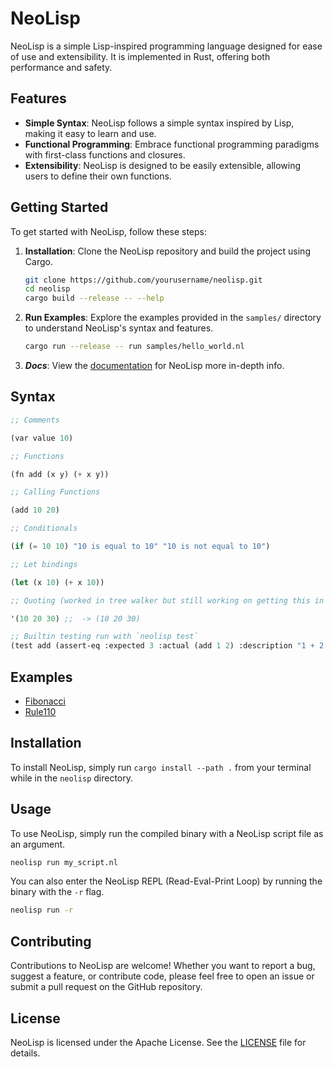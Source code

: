 # NeoLisp

NeoLisp is a simple Lisp-inspired programming language designed for ease of use and extensibility. It is implemented in Rust, offering both performance and safety.

## Features

- **Simple Syntax**: NeoLisp follows a simple syntax inspired by Lisp, making it easy to learn and use.
- **Functional Programming**: Embrace functional programming paradigms with first-class functions and closures.
- **Extensibility**: NeoLisp is designed to be easily extensible, allowing users to define their own functions.

## Getting Started

To get started with NeoLisp, follow these steps:

1. **Installation**: Clone the NeoLisp repository and build the project using Cargo.

   ```bash
   git clone https://github.com/yourusername/neolisp.git
   cd neolisp
   cargo build --release -- --help
   ```

1. **Run Examples**: Explore the examples provided in the `samples/` directory to understand NeoLisp's syntax and features.

   ```bash
   cargo run --release -- run samples/hello_world.nl
   ```
1. ***Docs***: View the [documentation](Docs.md) for NeoLisp more in-depth info.

## Syntax
```lisp
;; Comments

(var value 10)

;; Functions

(fn add (x y) (+ x y))

;; Calling Functions

(add 10 20)

;; Conditionals

(if (= 10 10) "10 is equal to 10" "10 is not equal to 10")

;; Let bindings

(let (x 10) (+ x 10))

;; Quoting (worked in tree walker but still working on getting this in the new compiler)

'(10 20 30) ;;  -> (10 20 30)

;; Builtin testing run with `neolisp test`
(test add (assert-eq :expected 3 :actual (add 1 2) :description "1 + 2 = 3"))
```

## Examples
- [Fibonacci](./samples/fib.nl)
- [Rule110](./samples/rule110.nl)

## Installation

To install NeoLisp, simply run `cargo install --path .` from your terminal while in the `neolisp` directory.

## Usage

To use NeoLisp, simply run the compiled binary with a NeoLisp script file as an argument.

```bash
neolisp run my_script.nl
```

You can also enter the NeoLisp REPL (Read-Eval-Print Loop) by running the binary with the `-r` flag.

```bash
neolisp run -r
```

## Contributing

Contributions to NeoLisp are welcome! Whether you want to report a bug, suggest a feature, or contribute code, please feel free to open an issue or submit a pull request on the GitHub repository.

## License

NeoLisp is licensed under the Apache License. See the [LICENSE](LICENSE) file for details.
